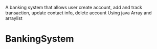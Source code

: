 A banking system that allows user create account, add and track transaction, update contact info, delete account
Using java Array and arraylist
# BankingSystem
